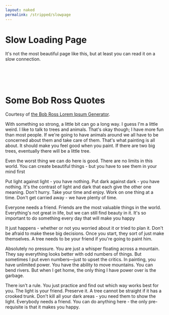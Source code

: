 ```yaml
---
layout: naked
permalink: /stripped/slowpage
---
```


<script src="https://ajax.googleapis.com/ajax/libs/jquery/2.1.3/jquery.min.js"></script>

# Slow Loading Page

<div id='loaded'>

It's not the most beautiful page like this, but at least you can read it on a slow connection.

<br><br><br>

# Some Bob Ross Quotes

Courtesy of [the Bob Ross Lorem Ipsum Generator](http://www.bobrosslipsum.com/).

With something so strong, a little bit can go a long way. I guess I'm a little weird. I like to talk to trees and animals. That's okay though; I have more fun than most people. If we're going to have animals around we all have to be concerned about them and take care of them. That's what painting is all about. It should make you feel good when you paint. If there are two big trees, eventually there will be a little tree.

Even the worst thing we can do here is good. There are no limits in this world. You can create beautiful things - but you have to see them in your mind first

Put light against light - you have nothing. Put dark against dark - you have nothing. It's the contrast of light and dark that each give the other one meaning. Don't hurry. Take your time and enjoy. Work on one thing at a time. Don't get carried away - we have plenty of time.

Everyone needs a friend. Friends are the most valuable things in the world. Everything's not great in life, but we can still find beauty in it. It's so important to do something every day that will make you happy

It just happens - whether or not you worried about it or tried to plan it. Don't be afraid to make these big decisions. Once you start, they sort of just make themselves. A tree needs to be your friend if you're going to paint him.

Absolutely no pressure. You are just a whisper floating across a mountain. They say everything looks better with odd numbers of things. But sometimes I put even numbers—just to upset the critics. In painting, you have unlimited power. You have the ability to move mountains. You can bend rivers. But when I get home, the only thing I have power over is the garbage.

There isn't a rule. You just practice and find out which way works best for you. The light is your friend. Preserve it. A tree cannot be straight if it has a crooked trunk. Don't kill all your dark areas - you need them to show the light. Everybody needs a friend. You can do anything here - the only pre-requisite is that it makes you happy.



</div>

<script language="javascript">
    $(document).ready(function() {
        document.getElementById('loaded').style.display = "none";
    });
</script>
